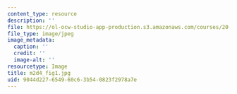 ```yaml
---
content_type: resource
description: ''
file: https://ol-ocw-studio-app-production.s3.amazonaws.com/courses/20-109-laboratory-fundamentals-in-biological-engineering-spring-2010/9044d227654960c63b540823f2978a7e_m2d4_fig1.jpg
file_type: image/jpeg
image_metadata:
  caption: ''
  credit: ''
  image-alt: ''
resourcetype: Image
title: m2d4_fig1.jpg
uid: 9044d227-6549-60c6-3b54-0823f2978a7e
---
```

